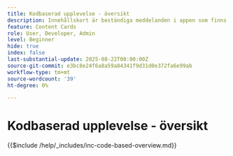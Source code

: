 ```yaml
---
title: Kodbaserad upplevelse - översikt
description: Innehållskort är beständiga meddelanden i appen som finns inuti en dedikerad inkorg eller feed i appen. De är idealiska för att leverera icke-brådskande, informativa eller kampanjinnehåll som har bättre synlighet över tiden.
feature: Content Cards
role: User, Developer, Admin
level: Beginner
hide: true
index: false
last-substantial-update: 2025-08-22T00:00:00Z
source-git-commit: e3bc8e24f6a8a59a84341f9d31d0e372fa6e99ab
workflow-type: tm+mt
source-wordcount: '39'
ht-degree: 0%

---
```



# Kodbaserad upplevelse - översikt

{{$include /help/_includes/inc-code-based-overview.md}}
